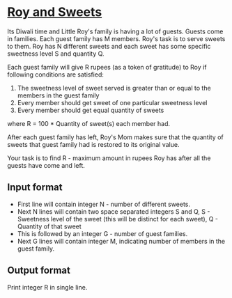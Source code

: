 # [Roy and Sweets][link]

Its Diwali time and Little Roy's family is having a lot of guests. Guests come in families. Each guest family has M members. Roy's task is to serve sweets to them. Roy has N different sweets and each sweet has some specific sweetness level S and quantity Q.

Each guest family will give R rupees (as a token of gratitude) to Roy if following conditions are satisfied:

1. The sweetness level of sweet served is greater than or equal to the members in the guest family
2. Every member should get sweet of one particular sweetness level
3. Every member should get equal quantity of sweets

where R = 100 \* Quantity of sweet(s) each member had.

After each guest family has left, Roy's Mom makes sure that the quantity of sweets that guest family had is restored to its original value.

Your task is to find R - maximum amount in rupees Roy has after all the guests have come and left.

## Input format

- First line will contain integer N - number of different sweets.
- Next N lines will contain two space separated integers S and Q, S - Sweetness level of the sweet (this will be distinct for each sweet), Q - Quantity of that sweet
- This is followed by an integer G - number of guest families.
- Next G lines will contain integer M, indicating number of members in the guest family.

## Output format

Print integer R in single line.

[link]: https://www.hackerearth.com/practice/algorithms/dynamic-programming/introduction-to-dynamic-programming-1/practice-problems/algorithm/roy-and-sweets/

